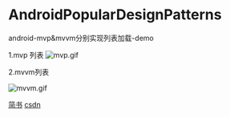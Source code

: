 # AndroidPopularDesignPatterns
android-mvp&amp;mvvm分别实现列表加载-demo

1.mvp 列表
![mvp.gif](http://upload-images.jianshu.io/upload_images/3093487-ed87a1a1e381b7d5.gif?imageMogr2/auto-orient/strip)

2.mvvm列表

![mvvm.gif](http://upload-images.jianshu.io/upload_images/3093487-1880b7e9fd80ddb0.gif?imageMogr2/auto-orient/strip)

<a href="http://www.jianshu.com/p/f179d8352431">简书</a>
<a href="http://blog.csdn.net/mj_air/article/details/72690229">csdn</a>




